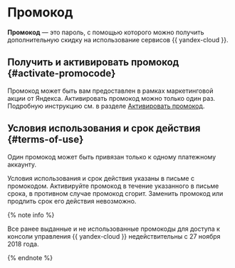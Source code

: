 # Промокод

**Промокод** — это пароль, с помощью которого можно получить дополнительную скидку на использование сервисов {{ yandex-cloud }}.

## Получить и активировать промокод {#activate-promocode}

Промокод может быть вам предоставлен в рамках маркетинговой акции от Яндекса.
Активировать промокод можно только один раз. Подробную инструкцию см. в разделе [Активировать промокод](../operations/activate-promocode.md).

## Условия использования и срок действия  {#terms-of-use}

Один промокод может быть привязан только к одному платежному аккаунту.

Условия использования и срок действия указаны в письме с промокодом. Активируйте промокод в течение указанного в письме срока, в противном случае промокод сгорит. Заменить промокод или продлить срок его действия невозможно.

{% note info %}

Все ранее выданные и не использованные промокоды для доступа к консоли управления {{ yandex-cloud }} недействительны с 27 ноября 2018 года.

{% endnote %}